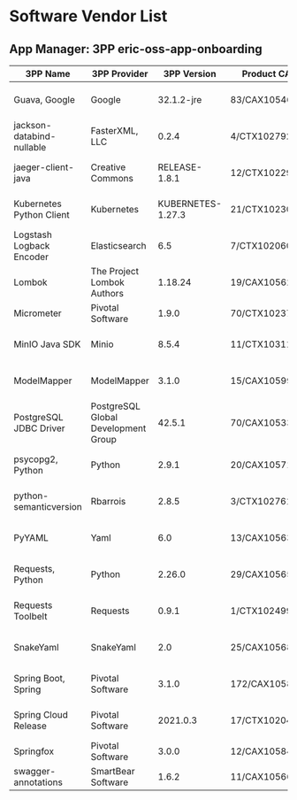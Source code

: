 # Software Vendor List

## App Manager: 3PP eric-oss-app-onboarding

| 3PP Name                  | 3PP Provider                        | 3PP Version       | Product CAX    | FAL           | 3PP FOSS                                                                                       |
|---------------------------|-------------------------------------|-------------------|----------------|---------------|------------------------------------------------------------------------------------------------|
| Guava, Google             | Google                              | 32.1.2-jre        | 83/CAX1054600  | FAL1159004/20 | <https://pdu-oss-tools2.seli.wh.rnd.internal.ericsson.com/3pp/#app-foss-preview-specific/4929> |                                                                             |
| jackson-databind-nullable | FasterXML, LLC                      | 0.2.4             | 4/CTX1027927   | FAL1159004/20 | <https://pdu-oss-tools2.seli.wh.rnd.internal.ericsson.com/3pp/#app-foss-preview-specific/3279> |
| jaeger-client-java        | Creative Commons                    | RELEASE-1.8.1     | 12/CTX1022999  | FAL1159004/20 | <https://pdu-oss-tools2.seli.wh.rnd.internal.ericsson.com/3pp/#app-foss-preview-specific/4932> |
| Kubernetes Python Client  | Kubernetes                          | KUBERNETES-1.27.3 | 21/CTX1023029  | FAL1159003/1  | <https://pdu-oss-tools2.seli.wh.rnd.internal.ericsson.com/3pp/#app-foss-preview-specific/5276> |
| Logstash Logback Encoder  | Elasticsearch                       | 6.5               | 7/CTX1020602   | FAL1159004/20 | <https://pdu-oss-tools2.seli.wh.rnd.internal.ericsson.com/3pp/#app-foss-preview-specific/2585> |
| Lombok                    | The Project Lombok Authors          | 1.18.24           | 19/CAX1056250  | FAL1159008    | <https://pdu-oss-tools2.seli.wh.rnd.internal.ericsson.com/3pp/#app-foss-preview-specific/4722> |
| Micrometer                | Pivotal Software                    | 1.9.0             | 70/CTX1023759  | FAL1159004/20 |                                                                                                |
| MinIO Java SDK            | Minio                               | 8.5.4             | 11/CTX1031143  | FAL1159004/20 | <https://pdu-oss-tools2.seli.wh.rnd.internal.ericsson.com/3pp/#app-foss-preview-specific/4976> |
| ModelMapper               | ModelMapper                         | 3.1.0             | 15/CAX1059997  | FAL1159004/20 | <https://pdu-oss-tools2.seli.wh.rnd.internal.ericsson.com/3pp/#app-foss-preview-specific/4860> |
| PostgreSQL JDBC Driver    | PostgreSQL Global Development Group | 42.5.1            | 70/CAX1053319  | FAL1159003/1  | <https://pdu-oss-tools2.seli.wh.rnd.internal.ericsson.com/3pp/#app-foss-preview-specific/3281> |
| psycopg2, Python          | Python                              | 2.9.1             | 20/CAX1057108  | FAL1159002/30 | <https://pdu-oss-tools2.seli.wh.rnd.internal.ericsson.com/3pp/#app-foss-preview-specific/2846> |
| python-semanticversion    | Rbarrois                            | 2.8.5             | 3/CTX1027616   | FAL1159003/1  | <https://pdu-oss-tools2.seli.wh.rnd.internal.ericsson.com/3pp/#app-foss-preview-specific/2850> |
| PyYAML                    | Yaml                                | 6.0               | 13/CAX1056382  | FAL1159008    | <https://pdu-oss-tools2.seli.wh.rnd.internal.ericsson.com/3pp/#app-foss-preview-specific/2847> |
| Requests, Python          | Python                              | 2.26.0            | 29/CAX1056548  | FAL1159004/20 | <https://pdu-oss-tools2.seli.wh.rnd.internal.ericsson.com/3pp/#app-foss-preview-specific/2845> |
| Requests Toolbelt         | Requests                            | 0.9.1             | 1/CTX1024997   | FAL1159004/20 | <https://pdu-oss-tools2.seli.wh.rnd.internal.ericsson.com/3pp/#app-foss-preview-specific/2844> |
| SnakeYaml                 | SnakeYaml                           | 2.0               | 25/CAX1056807  | FAL1159004/20 | <https://pdu-oss-tools2.seli.wh.rnd.internal.ericsson.com/3pp/#app-foss-preview-specific/4467> |
| Spring Boot, Spring       | Pivotal Software                    | 3.1.0             | 172/CAX1058168 | FAL1159004/20 | <https://pdu-oss-tools2.seli.wh.rnd.internal.ericsson.com/3pp/#app-foss-preview-specific/5497> |
| Spring Cloud Release      | Pivotal Software                    | 2021.0.3          | 17/CTX1020469  | FAL1159004/20 | <https://pdu-oss-tools2.seli.wh.rnd.internal.ericsson.com/3pp/#app-foss-preview-specific/2840> | 
| Springfox                 | Pivotal Software                    | 3.0.0             | 12/CAX1058435  | FAL1159004/20 |                                                                                                |
| swagger-annotations       | SmartBear Software                  | 1.6.2             | 11/CAX1056693  | FAL1159004/20 |                                                                                                |
